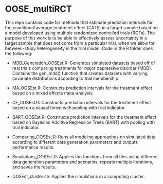 # OOSE_multiRCT

This repo contains code for methods that estimate prediction intervals for the conditional average treatment effect (CATE) in a target sample based on a model developed using multiple randomized controlled trials (RCTs). The purpose of this work is to be able to effectively assess uncertainty in a target sample that does not come from a particular trial, when we allow for between-study heterogeneity in the trial model. Code in the R folder does the following:

-   MDD_Generation_OOSEst.R: Generates simulated datasets based off of real trials comparing treatments for major depressive disorder (MDD). Contains the gen_mdd() function that creates datasets with varying covariate distributions according to trial membership.

-   MA_OOSEst.R: Constructs prediction intervals for the treatment effect based on a mixed effects meta-analysis.

-   CF_OOSEst.R: Constructs prediction intervals for the treatment effect based on a causal forest with pooling with trial indicator.

-   BART_OOSEst.R: Constructs prediction intervals for the treatment effect based on Bayesian Additive Regression Trees (BART) with pooling with trial indicator.

-   Comparing_OOSEst.R: Runs all modeling approaches on simulated data according to different data generation parameters and outputs performance results.

-   Simulations_OOSEst.R: Applies the functions from all files using different data generation parameters and scenarios, repeats multiple iterations, and saves the results.

-   OOSEst_cluster.sh: Applies the simulations in a computing cluster.
